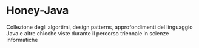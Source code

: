 # Honey-Java
Collezione degli algortimi, design patterns, approfondimenti del linguaggio Java e altre chicche viste durante il percorso triennale in scienze informatiche 
